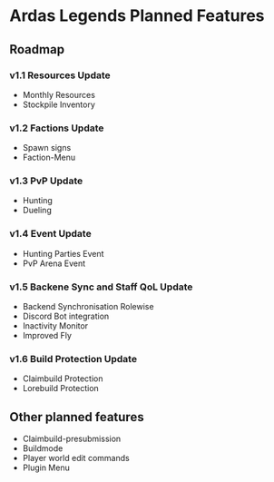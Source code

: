 # Ardas Legends Planned Features

## Roadmap
### v1.1 Resources Update
- Monthly Resources
- Stockpile Inventory
### v1.2 Factions Update
- Spawn signs
- Faction-Menu
### v1.3 PvP Update
- Hunting
- Dueling
### v1.4 Event Update
- Hunting Parties Event
- PvP Arena Event
### v1.5 Backene Sync and Staff QoL Update
- Backend Synchronisation Rolewise
- Discord Bot integration
- Inactivity Monitor
- Improved Fly
### v1.6 Build Protection Update
- Claimbuild Protection
- Lorebuild Protection

## Other planned features
- Claimbuild-presubmission
- Buildmode
- Player world edit commands
- Plugin Menu
